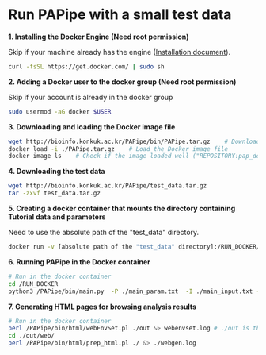 # Run PAPipe with a small test data

**1. Installing the Docker Engine (Need root permission)**

Skip if your machine already has the engine ([Installation document](https://docs.docker.com/engine/install/)). 

```bash
curl -fsSL https://get.docker.com/ | sudo sh
```

**2. Adding a Docker user to the docker group (Need root permission)**

Skip if your account is already in the docker group

```bash
sudo usermod -aG docker $USER 	
```

**3. Downloading and loading the Docker image file** 

```bash
wget http://bioinfo.konkuk.ac.kr/PAPipe/bin/PAPipe.tar.gz    # Download the Docker image file
docker load -i ./PAPipe.tar.gz    # Load the Docker image file
docker image ls    # Check if the image loaded well ("REPOSITORY:pap_docker, TAG:latest" must be shown)
```

**4. Downloading the test data** 

```bash
wget http://bioinfo.konkuk.ac.kr/PAPipe/test_data.tar.gz
tar -zxvf test_data.tar.gz
```

**5. Creating a docker container that mounts the directory containing Tutorial data and parameters** 

Need to use the absolute path of the "test_data" directory.

```bash
docker run -v [absolute path of the "test_data" directory]:/RUN_DOCKER/  -it pap_docker:latest
```

**6. Running PAPipe in the Docker container** 

```bash
# Run in the docker container
cd /RUN_DOCKER
python3 /PAPipe/bin/main.py  -P ./main_param.txt  -I ./main_input.txt -A ./main_sample.txt &> ./log
```

**7. Generating HTML pages for browsing analysis results** 

```bash
# Run in the docker container
perl /PAPipe/bin/html/webEnvSet.pl ./out &> webenvset.log # ./out is the output directory set in the "main_param.txt" file
cd ./out/web/
perl /PAPipe/bin/html/prep_html.pl ./ &> ./webgen.log
```



